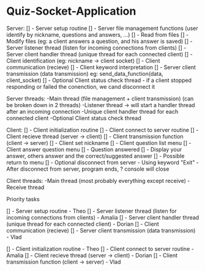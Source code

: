 # Quiz-Socket-Application
Server:
[] - Server setup routine
[] - Server file management functions (user identify by nickname, questions and answers, ...)
	[] - Read from files
	[] - Modify files (eg: a client answers a question, and his answer is saved)
[] - Server listener thread (listen for incoming connections from clients)
[] - Server client handler thread (unique thread for each connected client)
	[] - Client identification (eg: nickname -> client socket)
	[] - Client communication (recieve)
[] - Client keyword interpretation
[] - Server client transmission (data transmission)
	eg: send_data_function(data, client_socket)
[] - Optional Client status check thread
	- if a client stopped responding or failed the conenction, we cand disconnect it

Server threads: 
	-Main thread (file management + client transmission) (can be broken down in 2 threads)
	-Listener thread -> will start a handler thread after an incoming connection
	-Unique client handler thread for each connected client
	-Optional Client status check thread

Client:
[] - Client initialization routine
[] - Client connect to server routine
[] - Client recieve thread (server -> client)
[] - Client transmission function (client -> server)
[] - Client set nickname
[] - Client question list menu
[] - Client answer question menu
	[] - Question answered
	[] - Display your answer, others answer and the correct/suggested answer
	[] - Possible return to menu
[] - Optional disconnect from server
	- Using keyword "Exit"
	- After disconnect from server, program ends, ? console will close

Client threads:
	-Main thread (most probably everything except receive)
	-Receive thread


Priority tasks

[] - Server setup routine - Theo
[] - Server listener thread (listen for incoming connections from clients) - Amalia
[] - Server client handler thread (unique thread for each connected client) - Dorian
	[] - Client communication (recieve)
[] - Server client transmission (data transmission) - Vlad


[] - Client initialization routine - Theo
[] - Client connect to server routine - Amalia
[] - Client recieve thread (server -> client) - Dorian
[] - Client transmission function (client -> server) - Vlad

